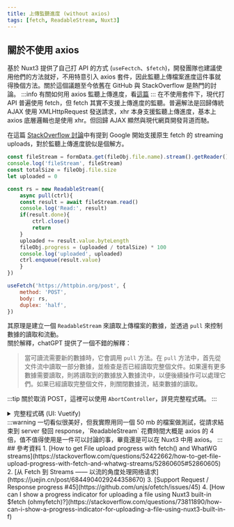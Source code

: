 ```yaml
---
title: 上傳監聽進度 (without axios)
tags: [fetch, ReadableStream, Nuxt3]
---
```

## 關於不使用 axios
基於 Nuxt3 提供了自己打 API 的方式 (`useFectch`、`$fetch`)，開發團隊也建議使用他們的方法就好，不用特意引入 axios 套件，因此監聽上傳檔案進度這件事就得換個方法。關於這個議題至今依舊在 GitHub 與 StackOverflow 是熱門的討論。
:::info
有關如何用 axios 監聽上傳進度，看[這篇](./02-axios-upload/index.md)
:::
在不使用套件下，現代打 API 普遍使用 fetch，但 fetch 其實不支援上傳進度的監聽。普遍解法是回歸傳統 AJAX 使用 XMLHttpRequest 發送請求，xhr 本身支援監聽上傳進度，基本上 axios 底層邏輯也是使用 xhr。但回歸 AJAX 顯然與現代網頁開發背道而馳。

在這篇 [StackOverflow 討論](https://stackoverflow.com/questions/52422662/how-to-get-file-upload-progress-with-fetch-and-whatwg-streams/52860605#52860605)中有提到 Google 開始支援原生 fetch 的 streaming uploads，對於監聽上傳進度貌似是個解方。

```js
const fileStream = formData.get(fileObj.file.name).stream().getReader()
console.log('fileStream', fileStream)
const totalSize = fileObj.file.size
let uploaded = 0

const rs = new ReadableStream({
    async pull(ctrl){
    const result = await fileStream.read()
    console.log('Read:', result)
    if(result.done){
        ctrl.close()
        return
    }
    uploaded += result.value.byteLength
    fileObj.progress = (uploaded / totalSize) * 100
    console.log('uploaded', uploaded)
    ctrl.enqueue(result.value)
    }
})

useFetch('https://httpbin.org/post', {
    method: 'POST',
    body: rs,
    duplex: 'half',
})
```
其原理是建立一個 `ReadableStream` 來讀取上傳檔案的數據，並透過 `pull` 來控制數據的讀取和流動。  
關於解釋，chatGPT 提供了一個不錯的解釋：
> 當可讀流需要新的數據時，它會調用 `pull` 方法。在 `pull` 方法中，首先從文件流中讀取一部分數據，並檢查是否已經讀取完整個文件。如果還有更多數據需要讀取，則將讀取到的數據放入數據流中，以便後續操作可以處理它們。如果已經讀取完整個文件，則關閉數據流，結束數據的讀取。

:::tip
關於取消 POST，這裡可以使用 `AbortController`，詳見完整程式碼。
:::

<details>
<summary>完整程式碼 (UI: Vuetify)</summary>

```js
<script setup>
const state = reactive({
    files: [],
    uploading: false,
    isDragOver: false,
})

// imput file
const handleFileChange = (event) => {
  state.uploading = true
  state.files = Array.from(event.target.files).map((file) => ({
    file,
    progress: 0,
    // highlight-next-line
    abortController: new AbortController()
  }))
}

// drag and drop
const handleIsDrag = () => {
    state.isDragOver = true
}

const handleDrop = (event) => {
    state.isDragOver = false
    state.uploading = true
    const files = Array.from(event.dataTransfer.files).map((file) => ({
    file,
    progress: 0,
    // highlight-next-line
    abortController: new AbortController()
    }));

    state.files = files
}

// cancel upload
const cancelUpload = (fileObj) => {
    const fileIndex = state.files.findIndex((file) => file === fileObj);

    if (fileIndex !== -1) {
        // highlight-next-line
        fileObj.abortController.abort()
    }
}

const uploadFile = async (fileObj) => {
    const formData = new FormData()
    formData.append(fileObj.file.name, fileObj.file)

    // highlight-start
    //  todo ReadableStream
    const fileStream = formData.get(fileObj.file.name).stream().getReader()
    console.log('fileStream', fileStream)
    const totalSize = fileObj.file.size
    let uploaded = 0
    
    const rs = new ReadableStream({
      async pull(ctrl){
        const result = await fileStream.read()
        console.log('Read:', result)
        if(result.done){
          ctrl.close()
          return
        }
        uploaded += result.value.byteLength
        fileObj.progress = (uploaded / totalSize) * 100
        console.log('uploaded', uploaded)
        ctrl.enqueue(result.value)
      }
    })

    try {
      console.time('useFetch:')
      await useFetch('https://httpbin.org/post', {
        method: 'POST',
        body: rs,
        duplex: 'half',
        signal: fileObj.abortController.signal
      })
      console.timeEnd('useFetch:')
      // highlight-end
    } catch (error) {
      console.error('Upload error', error);
    }
}

const uploadFiles = () => {
    if(state.files.length === 0){
      alert('No selected file!')
      return
    }else{
      const uploadPromises = state.files.map(uploadFile)
      Promise.all(uploadPromises)
      .then(() => {
        alert('All done')
      })
      .catch((error) => {
        console.error(error)
        alert('Something error ><')
      })
      .finally(() => {
        state.uploading = false
        state.files = []
      })
    }
}
</script>

<template>
    <div class="container">
      <div
        @dragenter.prevent="handleIsDrag"
        @dragover.prevent="handleIsDrag"
        @dragleave.prevent="handleIsDrag"
        @drop.prevent="handleDrop"
        class="drop-area"
        :class="{ 'drag-over': state.isDragOver }"
        >
        <label class="input-label">
          <input type="file" @change="handleFileChange" multiple/>
          <span>+</span>
        </label>
      </div>
      <button @click="uploadFiles">Upload</button>
      <div v-if="state.uploading">
        <div v-for="(fileObj, index) in state.files" :key="index" class="progress">
          <p>{{ fileObj.file.name }}</p>
          <v-progress-linear
            rounded
            color="primary"
            v-model="fileObj.progress"
            height="25px"
            class="linebar">
            <strong>{{ Math.ceil(fileObj.progress) }}%</strong>
          </v-progress-linear>
          <button @click="() => cancelUpload(fileObj)" class="cancel">
            Cancel
          </button>
        </div>
      </div>
    </div>
</template>

<style scoped>
.container{
  display: flex;
  gap: 1rem;
  align-items: center;
  flex-direction: column;
  border-radius: 25px;
  height: 80vh;
  width: 100%;
  padding: 1rem;
}

.drop-area {
  width: 15vw;
  height: 20vh;
  border: 2px dashed #ccc;
  border-radius: 25px;
  display: flex;
  align-items: center;
  justify-content: center;
}

.drag-over {
  border-color: #2196F3;
  background-color: #E3F2FD;
}

.input-label{
  display: flex;
  align-items: center;
  justify-content: center;
  background-color: rgba(225, 225, 225, 0.6);
  width: 100%;
  height: 100%;
  border-radius: 25px;
  cursor: pointer;

  input{
    display: none;
  }
  span{
    font-size: 3rem;
    font-weight: 500;
  }
}

button{
  padding: 0.5rem;
  border-radius: 25px;
  background-color: lightblue;
  font-size: 1rem;
}

.progress{
  width: 45vw;
  margin-top: 1rem;
  display: grid;
  gap: 1.5rem;
  grid-template-rows: 1fr;
  grid-template-columns: 1fr 3fr 1fr;

  p{
    grid-column: 1/2;
    align-self: center;
  }
  .linebar{
    grid-column: 2/3;
    align-self: center;
  }
}

.cancel{
  width: 60%;
  border-radius: 25px;
  padding: 0.5rem;
  background-color: pink;
  display: flex;
  align-items: center;
  justify-content: center;
  grid-column: 3/4;
  align-self: center;
  justify-self: end;
}
</style>
```
</details>
:::warning
一切看似很美好，但我實際用同一個 50 mb 的檔案做測試，從請求結束到 server 發回 response，`ReadableStream` 花費時間大概是 axios 的 4 倍，值不值得使用是一件可以討論的事，畢竟還是可以在 Nuxt3 中用 axios。
:::
## 參考資料
1. [How to get File upload progress with fetch() and WhatWG streams](https://stackoverflow.com/questions/52422662/how-to-get-file-upload-progress-with-fetch-and-whatwg-streams/52860605#52860605)
2. [从 Fetch 到 Streams —— 以流的角度处理网络请求](https://juejin.cn/post/6844904029244358670)
3. [Support Request / Response progress #45](https://github.com/unjs/ofetch/issues/45)
4. [How can I show a progress indicator for uploading a file using Nuxt3 built-in $fetch (ohmyfetch)?](https://stackoverflow.com/questions/73811890/how-can-i-show-a-progress-indicator-for-uploading-a-file-using-nuxt3-built-in-f)